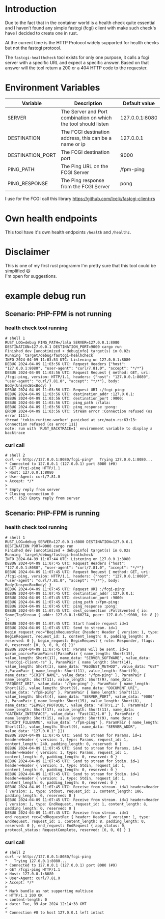 # Introduction

Due to the fact that in the container world is a health check quite essential and I haven’t found any simple fastcgi (fcgi) client with make such check's have I decided to create one in rust.

At the current time is the HTTP Protocol widely supported for health checks but not the fastcgi protocol.

The `fastcgi-healthcheck` tool exists for only one purpose, it calls a fcgi server with a specific URL and expect a specific answer.
Based on that answer will the tool return a 200 or a 404 HTTP code to the requester.

# Environment Variables

|Variable         | Description      | Default value | 
|--------------|---------------------|-------------|
|SERVER           | The Server and Port combination on which the tool should listen | 127.0.0.1:8080 |
|DESTINATION      | The FCGI destination address, this can be a name or ip | 127.0.0.1 |
|DESTINATION_PORT | The FCGI destination port | 9000 |
|PING_PATH        | The Ping URL on the FCGI Server | /fpm-ping |
|PING_RESPONSE    | The Ping response from the FCGI Server | pong |

I use for the FCGI call this library https://github.com/Icelk/fastcgi-client-rs

# Own health endpoints

This tool have it's own health endpoints `/health` and `/healthz`.

# Disclaimer

This is one of my first rust programm I'm pretty sure that this tool could be simplified :smiley:  
I'm open for suggestions.

# example debug run

## Scenario: PHP-FPM is not running

### health check tool running
```shell
# shell 1
RUST_LOG=debug PING_PATH=/lala SERVER=127.0.0.1:8080 DESTINATION=127.0.0.1 DESTINATION_PORT=9000 cargo run
Finished dev [unoptimized + debuginfo] target(s) in 0.02s
Running `target/debug/fastcgi-healhcheck`
INFO 2024-04-09 11:03:53 UTC: Listening on 127.0.0.1:8080
DEBUG 2024-04-09 11:03:56 UTC: Request Headers {"host": "127.0.0.1:8080", "user-agent": "curl/7.81.0", "accept": "*/*"}
DEBUG 2024-04-09 11:03:56 UTC: Request Request { method: GET, uri: /fcgi-ping, version: HTTP/1.1, headers: {"host": "127.0.0.1:8080", "user-agent": "curl/7.81.0", "accept": "*/*"}, body: Body(UnsyncBoxBody) }
DEBUG 2024-04-09 11:03:56 UTC: Request URI :/fcgi-ping:
DEBUG 2024-04-09 11:03:56 UTC: destination_addr :127.0.0.1:
DEBUG 2024-04-09 11:03:56 UTC: destination_port :9000:
DEBUG 2024-04-09 11:03:56 UTC: ping_path :/lala:
DEBUG 2024-04-09 11:03:56 UTC: ping_response :pong:
ERROR 2024-04-09 11:03:56 UTC: Stream error :Connection refused (os error 111):
thread 'tokio-runtime-worker' panicked at src/main.rs:63:13:
Connection refused (os error 111)
note: run with `RUST_BACKTRACE=1` environment variable to display a backtrace
```

### curl call

```shell
# shell 2
curl -v http://127.0.0.1:8080/fcgi-ping*   Trying 127.0.0.1:8080...
* Connected to 127.0.0.1 (127.0.0.1) port 8080 (#0)
> GET /fcgi-ping HTTP/1.1
> Host: 127.0.0.1:8080
> User-Agent: curl/7.81.0
> Accept: */*
>
* Empty reply from server
* Closing connection 0
curl: (52) Empty reply from server
```

## Scenario: PHP-FPM is running

### health check tool running
```shell
# shell 1
RUST_LOG=debug SERVER=127.0.0.1:8080 DESTINATION=127.0.0.1 DESTINATION_PORT=9000 cargo run
Finished dev [unoptimized + debuginfo] target(s) in 0.02s
Running `target/debug/fastcgi-healhcheck`
INFO 2024-04-09 11:07:44 UTC: Listening on 127.0.0.1:8080
DEBUG 2024-04-09 11:07:45 UTC: Request Headers {"host": "127.0.0.1:8080", "user-agent": "curl/7.81.0", "accept": "*/*"}
DEBUG 2024-04-09 11:07:45 UTC: Request Request { method: GET, uri: /fcgi-ping, version: HTTP/1.1, headers: {"host": "127.0.0.1:8080", "user-agent": "curl/7.81.0", "accept": "*/*"}, body: Body(UnsyncBoxBody) }
DEBUG 2024-04-09 11:07:45 UTC: Request URI :/fcgi-ping:
DEBUG 2024-04-09 11:07:45 UTC: destination_addr :127.0.0.1:
DEBUG 2024-04-09 11:07:45 UTC: destination_port :9000:
DEBUG 2024-04-09 11:07:45 UTC: ping_path :/fpm-ping:
DEBUG 2024-04-09 11:07:45 UTC: ping_response :pong:
DEBUG 2024-04-09 11:07:45 UTC: dest_connection :PollEvented { io: Some(TcpStream { addr: 127.0.0.1:60274, peer: 127.0.0.1:9000, fd: 8 }) }:
DEBUG 2024-04-09 11:07:45 UTC: Start handle request id=1
DEBUG 2024-04-09 11:07:45 UTC: Send to stream. id=1 begin_request_rec="BeginRequestRec {header: Header { version: 1, type: BeginRequest, request_id: 1, content_length: 8, padding_length: 0, reserved: 0 }, begin_request: BeginRequest { role: Responder, flags: 0, reserved: [0, 0, 0, 0, 0] }}"
DEBUG 2024-04-09 11:07:45 UTC: Params will be sent. id=1 param_pairs=ParamPairs([ParamPair { name_length: Short(15), value_length: Short(17), name_data: "SERVER_SOFTWARE", value_data: "fastcgi-client-rs" }, ParamPair { name_length: Short(14), value_length: Short(3), name_data: "REQUEST_METHOD", value_data: "GET" },ParamPair { name_length: Short(11), value_length: Short(9), name_data: "SCRIPT_NAME", value_data: "/fpm-ping" }, ParamPair { name_length: Short(11), value_length: Short(9), name_data: "REQUEST_URI", value_data: "/fpm-ping" }, ParamPair { name_length: Short(12), value_length: Short(9), name_data: "DOCUMENT_URI", value_data: "/fpm-ping" }, ParamPair { name_length: Short(11), value_length: Short(4), name_data: "SERVER_PORT", value_data: "9000" }, ParamPair { name_length: Short(15), value_length: Short(8), name_data: "SERVER_PROTOCOL", value_data: "HTTP/1.1" }, ParamPair { name_length: Short(17), value_length: Short(11), name_data: "GATEWAY_INTERFACE", value_data: "FastCGI/1.0" }, ParamPair { name_length: Short(15), value_length: Short(9), name_data: "SCRIPT_FILENAME", value_data: "/fpm-ping" }, ParamPair { name_length: Short(11), value_length: Short(9), name_data: "SERVER_ADDR", value_data: "127.0.0.1" }])
DEBUG 2024-04-09 11:07:45 UTC: Send to stream for Params. id=1 header=Header { version: 1, type: Params, request_id: 1, content_length: 240, padding_length: 0, reserved: 0 }
DEBUG 2024-04-09 11:07:45 UTC: Send to stream for Params. id=1 header=Header { version: 1, type: Params, request_id: 1, content_length: 0, padding_length: 0, reserved: 0 }
DEBUG 2024-04-09 11:07:45 UTC: Send to stream for Stdin. id=1 header=Header { version: 1, type: Stdin, request_id: 1, content_length: 0, padding_length: 0, reserved: 0 }
DEBUG 2024-04-09 11:07:45 UTC: Send to stream for Stdin. id=1 header=Header { version: 1, type: Stdin, request_id: 1, content_length: 0, padding_length: 0, reserved: 0 }
DEBUG 2024-04-09 11:07:45 UTC: Receive from stream. id=1 header=Header { version: 1, type: Stdout, request_id: 1, content_length: 186, padding_length: 6, reserved: 0 }
DEBUG 2024-04-09 11:07:45 UTC: Receive from stream. id=1 header=Header { version: 1, type: EndRequest, request_id: 1, content_length: 8, padding_length: 0, reserved: 0 }
DEBUG 2024-04-09 11:07:45 UTC: Receive from stream. id=1 end_request_rec=EndRequestRec { header: Header { version: 1, type: EndRequest, request_id: 1, content_length: 8, padding_length: 0, reserved: 0 }, end_request: EndRequest { app_status: 0, protocol_status: RequestComplete, reserved: [0, 0, 0] } }
```

### curl call

```shell
# shell 2
curl -v http://127.0.0.1:8080/fcgi-ping
*   Trying 127.0.0.1:8080...
* Connected to 127.0.0.1 (127.0.0.1) port 8080 (#0)
> GET /fcgi-ping HTTP/1.1
> Host: 127.0.0.1:8080
> User-Agent: curl/7.81.0
> Accept: */*
>
* Mark bundle as not supporting multiuse
< HTTP/1.1 200 OK
< content-length: 0
< date: Tue, 09 Apr 2024 12:14:38 GMT
<
* Connection #0 to host 127.0.0.1 left intact
```